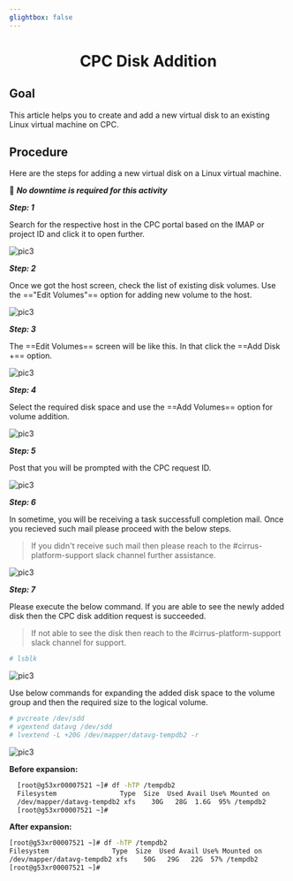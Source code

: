 ```yaml
---
glightbox: false
---
```


<h1 align="center">CPC Disk Addition</h1>  

## Goal

This article helps you to create and add a new virtual disk to an existing Linux virtual machine on CPC.

## Procedure

Here are the steps for adding a new virtual disk on a Linux virtual machine.  

📌  ***No downtime is required for this activity***

***Step: 1***

Search for the respective host in the CPC portal based on the IMAP or project ID and click it to open further.

![pic3](./pictures/Picture_CPC_Disk_Addition1.png)

***Step: 2***

Once we got the host screen, check the list of existing disk volumes. Use the =="Edit Volumes"== option for adding new volume to the host.

![pic3](./pictures/Picture_CPC_Disk_Addition2.png)

***Step: 3***

The ==Edit Volumes== screen will be like this. In that click the ==Add Disk +== option.

![pic3](./pictures/Picture_CPC_Disk_Addition3.png)

***Step: 4***

Select the required disk space and use the ==Add Volumes== option for volume addition.

![pic3](./pictures/Picture_CPC_Disk_Addition4.png)

***Step: 5***

Post that you will be prompted with the CPC request ID.

![pic3](./pictures/Picture_CPC_Disk_Addition5.png)

***Step: 6***

In sometime, you will be receiving a task successfull completion mail. Once you recieved such mail please proceed with the below steps.
  
  > If you didn't receive such mail then please reach to the #cirrus-platform-support slack channel further assistance.

![pic3](./pictures/Picture_CPC_Disk_Addition6.png)

***Step: 7***

Please execute the below command. If you are able to see the newly added disk then the CPC disk addition request is succeeded.

 > If not able to see the disk then reach to the #cirrus-platform-support slack channel for support.

```bash
# lsblk
```

![pic3](./pictures/Picture_CPC_Disk_Addition7.png)

Use below commands for expanding the added disk space to the volume group and then the required size to the logical volume.

```bash
# pvcreate /dev/sdd
# vgextend datavg /dev/sdd
# lvextend -L +20G /dev/mapper/datavg-tempdb2 -r
```

![pic3](./pictures/Picture_CPC_Disk_Addition8.png)

**Before expansion:**

```bash
  [root@g53xr00007521 ~]# df -hTP /tempdb2
  Filesystem                Type  Size  Used Avail Use% Mounted on
  /dev/mapper/datavg-tempdb2 xfs    30G   28G  1.6G  95% /tempdb2
  [root@g53xr00007521 ~]# 
```

**After expansion:**

```bash
[root@g53xr00007521 ~]# df -hTP /tempdb2
Filesystem                Type  Size  Used Avail Use% Mounted on
/dev/mapper/datavg-tempdb2 xfs    50G   29G   22G  57% /tempdb2
[root@g53xr00007521 ~]#
```

